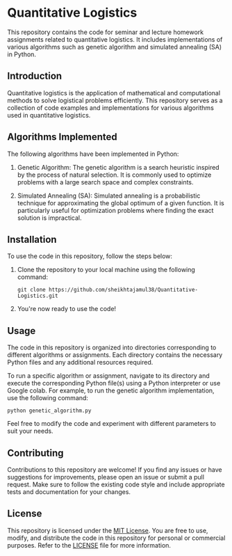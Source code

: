 # Quantitative Logistics


This repository contains the code for seminar and lecture homework assignments related to quantitative logistics. It includes implementations of various algorithms such as genetic algorithm and simulated annealing (SA) in Python.


## Introduction

Quantitative logistics is the application of mathematical and computational methods to solve logistical problems efficiently. This repository serves as a collection of code examples and implementations for various algorithms used in quantitative logistics.

## Algorithms Implemented

The following algorithms have been implemented in Python:

1. Genetic Algorithm: The genetic algorithm is a search heuristic inspired by the process of natural selection. It is commonly used to optimize problems with a large search space and complex constraints.

2. Simulated Annealing (SA): Simulated annealing is a probabilistic technique for approximating the global optimum of a given function. It is particularly useful for optimization problems where finding the exact solution is impractical.

## Installation

To use the code in this repository, follow the steps below:

1. Clone the repository to your local machine using the following command:

   ```shell
   git clone https://github.com/sheikhtajamul38/Quantitative-Logistics.git
   ```

2. You're now ready to use the code!

## Usage

The code in this repository is organized into directories corresponding to different algorithms or assignments. Each directory contains the necessary Python files and any additional resources required.

To run a specific algorithm or assignment, navigate to its directory and execute the corresponding Python file(s) using a Python interpreter or use Google colab. For example, to run the genetic algorithm implementation, use the following command:

```shell
python genetic_algorithm.py
```

Feel free to modify the code and experiment with different parameters to suit your needs.

## Contributing

Contributions to this repository are welcome! If you find any issues or have suggestions for improvements, please open an issue or submit a pull request. Make sure to follow the existing code style and include appropriate tests and documentation for your changes.

## License

This repository is licensed under the [MIT License](LICENSE). You are free to use, modify, and distribute the code in this repository for personal or commercial purposes. Refer to the [LICENSE](LICENSE) file for more information.
